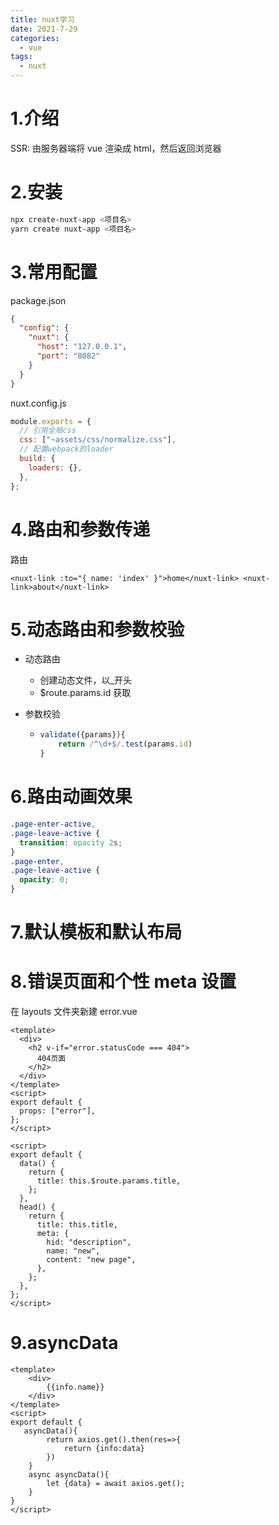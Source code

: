 ```yaml
---
title: nuxt学习
date: 2021-7-29
categories:
  - vue
tags:
  - nuxt
---
```


<!-- more -->

# 1.介绍

SSR: 由服务器端将 vue 渲染成 html，然后返回浏览器

# 2.安装

```bash
npx create-nuxt-app <项目名>
yarn create nuxt-app <项目名>
```

# 3.常用配置

package.json

```json
{
  "config": {
    "nuxt": {
      "host": "127.0.0.1",
      "port": "8082"
    }
  }
}
```

nuxt.config.js

```js
module.exports = {
  // 引用全局css
  css: ["~assets/css/normalize.css"],
  // 配置webpack的loader
  build: {
    loaders: {},
  },
};
```

# 4.路由和参数传递

路由

```vue
<nuxt-link :to="{ name: 'index' }">home</nuxt-link> <nuxt-link>about</nuxt-link>
```

# 5.动态路由和参数校验

- 动态路由

  - 创建动态文件，以\_开头
  - \$route.params.id 获取

- 参数校验

  - ```js
    validate({params}){
    	return /^\d+$/.test(params.id)
    }
    ```

# 6.路由动画效果

```css
.page-enter-active,
.page-leave-active {
  transition: opacity 2s;
}
.page-enter,
.page-leave-active {
  opacity: 0;
}
```

# 7.默认模板和默认布局

# 8.错误页面和个性 meta 设置

在 layouts 文件夹新建 error.vue

```vue
<template>
  <div>
    <h2 v-if="error.statusCode === 404">
      404页面
    </h2>
  </div>
</template>
<script>
export default {
  props: ["error"],
};
</script>
```

```vue
<script>
export default {
  data() {
    return {
      title: this.$route.params.title,
    };
  },
  head() {
    return {
      title: this.title,
      meta: {
        hid: "description",
        name: "new",
        content: "new page",
      },
    };
  },
};
</script>
```

# 9.asyncData


```vue
<template>
	<div>
        {{info.name}}
    </div>
</template>
<script>
export default {
   asyncData(){
        return axios.get().then(res=>{
            return {info:data}
        })
    }
    async asyncData(){
        let {data} = await axios.get();
	}
}
</script>
```
